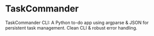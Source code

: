 # TaskCommander
TaskCommander CLI: A Python to-do app using argparse &amp; JSON for persistent task management. Clean CLI &amp; robust error handling.
